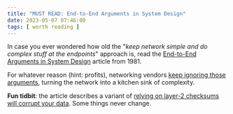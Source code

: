 ```yaml
---
title: "MUST READ: End-to-End Arguments in System Design"
date: 2023-05-07 07:46:00
tags: [ worth reading ]
---
```

In case you ever wondered how old the "_keep network simple and do complex stuff at the endpoints_" approach is, read the 
[End-to-End Arguments in System Design](https://web.mit.edu/Saltzer/www/publications/endtoend/endtoend.pdf) article from 1981.

For whatever reason (hint: profits), networking vendors [keep ignoring those arguments](/2013/06/network-virtualization-and-spaghetti/), turning the network into a kitchen sink of complexity.

**Fun tidbit**: the article describes a variant of [relying on layer-2 checksums will corrupt your data](/2013/03/does-dedicated-iscsi-infrastructure/). Some things never change.
